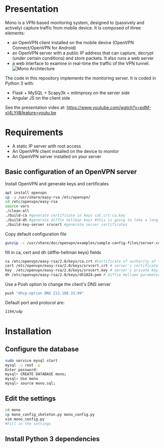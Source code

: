 # Presentation
Mono is a VPN-based monitoring system, designed to (passively and actively) capture traffic from mobile device. It is composed of three elements: 
- an OpenVPN client installed on the mobile device (OpenVPN Connect/OpenVPN for Android)
- an OpenVPN server with a public IP address that can capture, decrypt (under certain conditions)
and store packets. It also runs a web server
- a web interface to examine in real-time the traffic of the VPN tunnel.
![Mono Architecture](https://github.com/gcanal/Mono/blob/master/imgs/use_case_3.png)


The code in this repository implements the monitoring server. It is coded in Python 3 with: 
- Flask + MySQL + Scapy3k + mitmproxy on the server side 
- Angular JS on the client side 


See the presentation video at: https://www.youtube.com/watch?v=pdM-xI4LYjI&feature=youtu.be

# Requirements

- A static IP server with root access
- An OpenVPN client installed on the device to monitor
- An OpenVPN server installed on your server

## Basic configuration of an OpenVPN server
Install OpenVPN and generate keys and certificates
```bash
apt install openvpn
cp -a /usr/share/easy-rsa /etc/openvpn/
cd /etc/openvpn/easy-rsa
source vars
./clean-all
./build-ca #generate certificate in keys cat.crt ca.key
./build-dh #generate diffie hellman keys #this is going to take a long time
./build-key-server srvcert #generate server certificates
```
Copy default configuration file 
```bash
gunzip -c /usr/share/doc/openvpn/examples/sample-config-files/server.conf.gz > /etc/openvpn/server.conf
```
fill in  ca, cert and dh (diffie-hellman keys) fields
```bash
ca /etc/openvpn/easy-rsa/2.0/keys/ca.crt #Certificate of authority of the server -> Will authentify the client
cert /etc/openvpn/easy-rsa/2.0/keys/srvcert.crt # server's certificate
key  /etc/openvpn/easy-rsa/2.0/keys/srvcert.key # server's private key -> This file should be kept secret
dh /etc/openvpn/easy-rsa/2.0/keys/dh1024.pem # Diffie Hellamn parameters (used to encrypt the session, RSA keypair is used for authentication. 
```
Use a Push option to change the client's DNS server
```bash
push "dhcp-option DNS 213.186.33.99" 
```
Default port and protocol are: 
```bash
1194/udp
```
# Installation

## Configure the database
```bash
sudo service mysql start
mysql -u root -p 
Enter password: 
mysql> CREATE DATABASE mono;
mysql> Use mono
mysql> source mono.sql;
```
## Edit the settings
```bash
cd mono
cp mono_config_skeleton.py mono_config.py
vim mono_config.py
#Fill in the settings
```

## Install Python 3 dependencies



